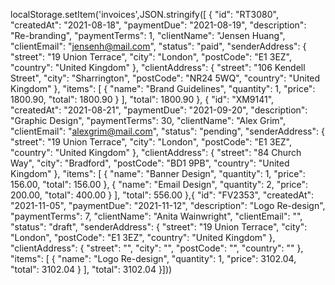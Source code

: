 localStorage.setItem('invoices',JSON.stringify([
  {
    "id": "RT3080",
    "createdAt": "2021-08-18",
    "paymentDue": "2021-08-19",
    "description": "Re-branding",
    "paymentTerms": 1,
    "clientName": "Jensen Huang",
    "clientEmail": "jensenh@mail.com",
    "status": "paid",
    "senderAddress": {
      "street": "19 Union Terrace",
      "city": "London",
      "postCode": "E1 3EZ",
      "country": "United Kingdom"
    },
    "clientAddress": {
      "street": "106 Kendell Street",
      "city": "Sharrington",
      "postCode": "NR24 5WQ",
      "country": "United Kingdom"
    },
    "items": [
      {
        "name": "Brand Guidelines",
        "quantity": 1,
        "price": 1800.90,
        "total": 1800.90
      }
    ],
    "total": 1800.90
  },
  {
    "id": "XM9141",
    "createdAt": "2021-08-21",
    "paymentDue": "2021-09-20",
    "description": "Graphic Design",
    "paymentTerms": 30,
    "clientName": "Alex Grim",
    "clientEmail": "alexgrim@mail.com",
    "status": "pending",
    "senderAddress": {
      "street": "19 Union Terrace",
      "city": "London",
      "postCode": "E1 3EZ",
      "country": "United Kingdom"
    },
    "clientAddress": {
      "street": "84 Church Way",
      "city": "Bradford",
      "postCode": "BD1 9PB",
      "country": "United Kingdom"
    },
    "items": [
      {
        "name": "Banner Design",
        "quantity": 1,
        "price": 156.00,
        "total": 156.00
      },
      {
        "name": "Email Design",
        "quantity": 2,
        "price": 200.00,
        "total": 400.00
      }
    ],
    "total": 556.00
  },{
    "id": "FV2353",
    "createdAt": "2021-11-05",
    "paymentDue": "2021-11-12",
    "description": "Logo Re-design",
    "paymentTerms": 7,
    "clientName": "Anita Wainwright",
    "clientEmail": "",
    "status": "draft",
    "senderAddress": {
      "street": "19 Union Terrace",
      "city": "London",
      "postCode": "E1 3EZ",
      "country": "United Kingdom"
    },
    "clientAddress": {
      "street": "",
      "city": "",
      "postCode": "",
      "country": ""
    },
    "items": [
      {
        "name": "Logo Re-design",
        "quantity": 1,
        "price": 3102.04,
        "total": 3102.04
      }
    ],
    "total": 3102.04
  }]))